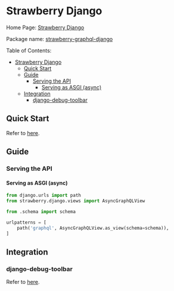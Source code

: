 # Strawberry Django

Home Page: [Strawberry Django](https://strawberry-graphql.github.io/strawberry-django/)

Package name: [strawberry-graphql-django](https://github.com/strawberry-graphql/strawberry-django)

Table of Contents:

- [Strawberry Django](#strawberry-django)
  - [Quick Start](#quick-start)
  - [Guide](#guide)
    - [Serving the API](#serving-the-api)
      - [Serving as ASGI (async)](#serving-as-asgi-async)
  - [Integration](#integration)
    - [django-debug-toolbar](#django-debug-toolbar)

## Quick Start

Refer to [here](https://strawberry-graphql.github.io/strawberry-django/quick-start/).

## Guide

### Serving the API

#### Serving as ASGI (async)

```python
from django.urls import path
from strawberry.django.views import AsyncGraphQLView

from .schema import schema

urlpatterns = [
    path('graphql', AsyncGraphQLView.as_view(schema=schema)),
]
```

## Integration

### django-debug-toolbar

Refer to [here](https://strawberry-graphql.github.io/strawberry-django/integrations/debug-toolbar/).
